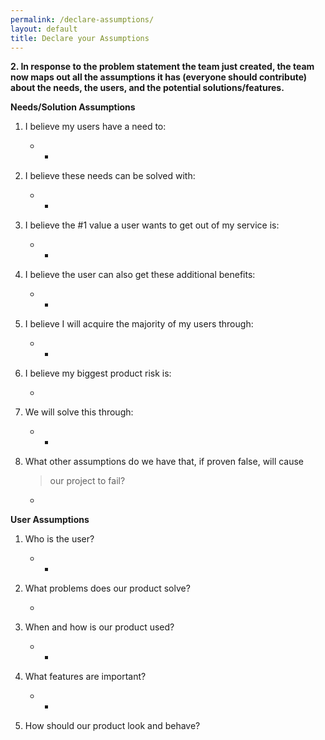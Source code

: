 ```yaml
---
permalink: /declare-assumptions/
layout: default
title: Declare your Assumptions
---
```


**2. In response to the problem statement the team just created, the
team now maps out all the assumptions it has (everyone should
contribute) about the needs, the users, and the potential
solutions/features.**

**Needs/Solution Assumptions**

1.  I believe my users have a need to:

    -   -   

2.  I believe these needs can be solved with:

    -   -   

3.  I believe the \#1 value a user wants to get out of my service is:

    -   -   

4.  I believe the user can also get these additional benefits:

    -   -   

5.  I believe I will acquire the majority of my users through:

    -   -   

6.  I believe my biggest product risk is:

    -   

7.  We will solve this through:

    -   -   

8.  What other assumptions do we have that, if proven false, will cause
    > our project to fail?

    -   

**User Assumptions**

1.  Who is the user?

    -   -   

2.  What problems does our product solve?

    -   

3.  When and how is our product used?

    -   -   

4.  What features are important?

    -   -   

5.  How should our product look and behave?

